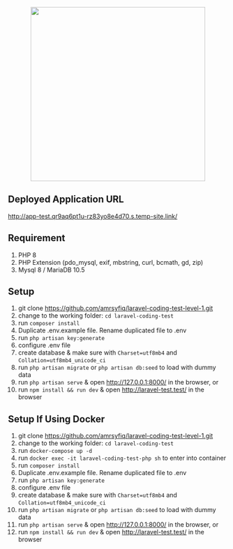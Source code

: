 <p align="center"><a href="https://laravel.com" target="_blank"><img src="https://raw.githubusercontent.com/laravel/art/master/logo-lockup/5%20SVG/2%20CMYK/1%20Full%20Color/laravel-logolockup-cmyk-red.svg" width="400"></a></p>

## Deployed Application URL
http://app-test.qr9aq6pt1u-rz83yo8e4d70.s.temp-site.link/

## Requirement
1.    PHP 8
2.    PHP Extension (pdo_mysql, exif, mbstring, curl, bcmath, gd, zip)
3.    Mysql 8 / MariaDB 10.5

## Setup
1.    git clone https://github.com/amrsyfiq/laravel-coding-test-level-1.git 
2.    change to the working folder: `cd laravel-coding-test` 
3.    run `composer install`
4.    Duplicate .env.example file. Rename duplicated file to .env
5.    run `php artisan key:generate`
6.    configure .env file
7.    create database & make sure with `Charset=utf8mb4` and `Collation=utf8mb4_unicode_ci`
8.    run `php artisan migrate` or `php artisan db:seed` to load with dummy data
9.    run `php artisan serve` & open http://127.0.0.1:8000/ in the browser, or
10.   run `npm install && run dev` & open http://laravel-test.test/ in the browser

## Setup If Using Docker
1.    git clone https://github.com/amrsyfiq/laravel-coding-test-level-1.git
2.    change to the working folder: `cd laravel-coding-test`
3.    run `docker-compose up -d`
4.    run `docker exec -it laravel-coding-test-php sh` to enter into container
5.    run `composer install`
6.    Duplicate .env.example file. Rename duplicated file to .env
7.    run `php artisan key:generate`
8.    configure .env file
9.    create database & make sure with `Charset=utf8mb4` and `Collation=utf8mb4_unicode_ci`
10.   run `php artisan migrate` or `php artisan db:seed` to load with dummy data
11.   run `php artisan serve` & open http://127.0.0.1:8000/ in the browser, or
12.   run `npm install && run dev` & open http://laravel-test.test/ in the browser
